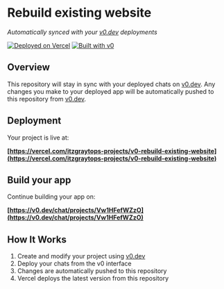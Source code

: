 # Rebuild existing website

*Automatically synced with your [v0.dev](https://v0.dev) deployments*

[![Deployed on Vercel](https://img.shields.io/badge/Deployed%20on-Vercel-black?style=for-the-badge&logo=vercel)](https://vercel.com/itzgraytops-projects/v0-rebuild-existing-website)
[![Built with v0](https://img.shields.io/badge/Built%20with-v0.dev-black?style=for-the-badge)](https://v0.dev/chat/projects/Vw1HFefWZzO)

## Overview

This repository will stay in sync with your deployed chats on [v0.dev](https://v0.dev).
Any changes you make to your deployed app will be automatically pushed to this repository from [v0.dev](https://v0.dev).

## Deployment

Your project is live at:

**[https://vercel.com/itzgraytops-projects/v0-rebuild-existing-website](https://vercel.com/itzgraytops-projects/v0-rebuild-existing-website)**

## Build your app

Continue building your app on:

**[https://v0.dev/chat/projects/Vw1HFefWZzO](https://v0.dev/chat/projects/Vw1HFefWZzO)**

## How It Works

1. Create and modify your project using [v0.dev](https://v0.dev)
2. Deploy your chats from the v0 interface
3. Changes are automatically pushed to this repository
4. Vercel deploys the latest version from this repository